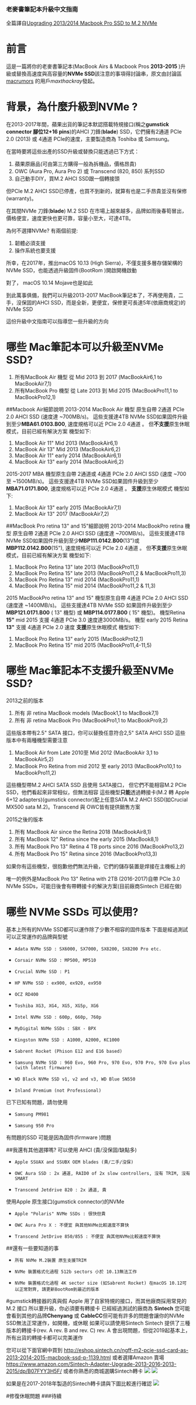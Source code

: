 ### 老麥書筆記本升級中文指南

全篇譯自[Upgrading 2013/2014 Macbook Pro SSD to M.2 NVMe](https://forums.macrumors.com/threads/upgrading-2013-2014-macbook-pro-ssd-to-m-2-nvme.2034976/ "Upgrading 2013/2014 Macbook Pro SSD to M.2 NVMe")

# 前言
這是一篇將你的老麥書筆記本(MacBook Airs & Macbook Pros **2013-2015** )升級或替換高速度與高容量的**NVMe SSD**該注意的事項得討論串，原文由討論區[macrumors](https://forums.macrumors.com "macrumors")
的用戶*maxthackray*發起。

# 背景，為什麼升級到NVMe ?
在2013-2017年間，蘋果出貨的筆記本默認撘載特規接口(稱之**gumstick connector 腳位12+16 pins**)的AHCI 刀鋒(**blade**) SSD，它們擁有2通道 PCIe 2.0 (2013) 或 4通道 PCIe的速度，主要製造商為 Toshiba 或 Samsung。

在當時要將這些出產的SSD升級或替換只能透過已下方式：

1. 蘋果原廠品(可由第三方購得一般為拆機品，價格昂貴)
2. OWC (Aura Pro, Aura Pro 2) 或 Transcend (820, 850) 系列SSD
3. 自己動手DIY，買M.2 AHCI SSD跟一個轉接頭

但PCIe M.2 AHCI SSD已停產，也買不到新的，就算有也是二手昂貴並沒有保修(warranty)。


在其間NVMe 刀鋒(**blade**) M.2 SSD 在市場上越來越多，品牌如雨後春筍冒出，價格便宜，速度更快也更可靠，容量小至大，可達4TB。

為何不選擇NVMe?
有兩個前提:

1. 韌體必須支援
2. 操作系統也要支援

所幸，在2017年，推出macOS 10.13 (High Sierra)，不僅支援多層存儲架構的NVMe SSD，也能透過升級固件(BootRom )開啟開機啟動

對了， macOS 10.14 Mojave也是如此


到此萬事俱備，我們可以升級2013-2017 MacBook筆記本了，不再使用貴，二手，沒保固的AHCI SSD，而是全新，更便宜，保修更可長達5年(依廠商規定)的NVMe SSD

這份升級中文指南可以指導您一些升級的方向

# 哪些 Mac筆記本可以升級至NVMe SSD?
1. 所有MacBook Air 機型 從 Mid 2013 到 2017 (MacBookAir6,1 to MacBookAir7,1)
2. 所有MacBook Pro 機型 從 Late 2013 到 Mid 2015 (MacBookPro11,1 to MacBookPro12,1)

##Macbook Air細節說明
2013-2014 MacBook Air 機型 原生自帶 2通道 PCIe 2.0 AHCI SSD (速度達 ~700MB/s)。
這些支援達4TB NVMe SSD如果固件升級到至少**MBA61.0103.B00**, 速度規格可以近 PCIe 2.0 4通道 。
但**不支援**原生休眠模式，目前已經有解決方案
機型如下:

1. MacBook Air 11" Mid 2013 (MacBookAir6,1)
2. MacBook Air 13" Mid 2013 (MacBookAir6,2)
3. MacBook Air 11" early 2014 (MacBookAir6,1)
4. MacBook Air 13" early 2014 (MacBookAir6,2)

2015-2017 MBA  機型原生自帶 2通道或 4通道 PCIe 2.0 AHCI SSD (速度 ~700 至 ~1500MB/s)。
這些支援達4TB NVMe SSD如果固件升級到至少**MBA71.0171.B00**, 速度規格可以近 PCIe 2.0 4通道 。
**支援**原生休眠模式
機型如下:

1. MacBook Air 13" early 2015 (MacBookAir7,1)
2. MacBook Air 13" 2017 (MacBookAir7,2)

##MacBook Pro retina 13" and 15"細節說明
2013-2014 MacBookPro retina  機型 原生自帶 2通道 PCIe 2.0 AHCI SSD (速度達 ~700MB/s)。
這些支援達4TB NVMe SSD如果固件升級到至少**MBP111.0142.B00**(13")或**MBP112.0142.B00**(15"), 速度規格可以近 PCIe 2.0 4通道 。
但**不支援**原生休眠模式，目前已經有解決方案
機型如下:

1. MacBook Pro Retina 13" late 2013 (MacBookPro11,1)
2. MacBook Pro Retina 15" late 2013 (MacBookPro11,2 & MacBookPro11,3)
3. MacBook Pro Retina 13" mid 2014 (MacBookPro11,1)
4. MacBook Pro Retina 15" mid 2014 (MacBookPro11,2 & 11,3)

2015 MacBookPro retina 13" and 15" 機型原生自帶  4通道 PCIe 2.0 AHCI SSD (速度達 ~1400MB/s)。
這些支援達4TB NVMe SSD 如果固件升級到至少 **MBP121.0171.B00** (  13" 機型) 或 **MBP114.0177.B00** (  15" 機型)。
機型Retina **15"** mid 2015 支援 4通道 PCIe 3.0 速度達3000MB/s。
機型 early 2015 Retina **13"**  支援 4通道 PCIe 2.0 速度
**支援**原生休眠模式
機型如下:
1. MacBook Pro Retina 13" early 2015 (MacBookPro12,1)
2. MacBook Pro Retina 15" mid 2015 (MacBookPro11,4-11,5)

# 哪些 Mac筆記本不支援升級至NVMe SSD?
2013之前的版本

1. 所有 非 retina MacBook models (MacBook1,1 to MacBook7,1)
2. 所有 非  retina MacBook Pro (MacBookPro1,1 to MacBookPro9,2)

這些版本帶有2.5" SATA 接口，你可以替換任意符合2,5" SATA AHCI SSD
這些版本中有兩種機型需要注意

1. MacBook Air from Late 2010至 Mid 2012 (MacBookAir 3,1 to MacBookAir5,2)
2. MacBook Pro Retina from mid 2012 至 early 2013 (MacBookPro10,1 to MacBookPro11,2)

這些機型帶M.2 AHCI SATA SSD 且使用 SATA接口， 但它們不能相容M.2 PCIe SSD，他們看起來非常相似，但無法相容
這些機型**只能**透過轉接卡(M.2 轉 Apple 6+12 adapters)(gumstick connector)配上任意SATA M.2 AHCI SSD(如Crucial MX500 sata M.2)。Transcend 與 OWC皆有提供銷售方案

 2015之後的版本

1. 所有 MacBook Air since the Retina 2018 (MacBookAir8,1)
2. 所有 MacBook 12" Retina since the early 2015 (MacBook8,1)
3. 所有 MacBook Pro 13" Retina 4 TB ports since 2016 (MacBookPro13,2)
4. 所有 MacBook Pro 15" Retina since 2016 (MacBookPro13,3)

如果你有這些機型，很抱歉他們無法升級，它們的儲存裝置是焊接在主機板上的

唯一的例外是MacBook Pro 13" Retina with 2TB (2016-2017)自帶 PCIe 3.0 NVMe SSDs，可能日後會有帶轉接卡的解決方案(目前廠商Sintech 已經在做)

# 哪些  NVMe SSDs 可以使用?
基本上所有的NVMe SSD都可以運作除了少數不相容的固件版本
下面是經過測試可以正常運作的品牌與型號

-     Adata NVMe SSD : SX6000, SX7000, SX8200, SX8200 Pro etc.
-     Corsair NVMe SSD : MP500, MP510
-     Crucial NVMe SSD : P1
-     HP NVMe SSD : ex900, ex920, ex950
-     OCZ RD400
-     Toshiba XG3, XG4, XG5, XG5p, XG6
-     Intel NVMe SSD : 600p, 660p, 760p
-     MyDigital NVMe SSDs : SBX - BPX
-     Kingston NVMe SSD : A1000, A2000, KC1000
-     Sabrent Rocket (Phison E12 and E16 based)
-     Samsung NVMe SSD : 960 Evo, 960 Pro, 970 Evo, 970 Pro, 970 Evo plus (with latest firmware)
-     WD Black NVMe SSD v1, v2 and v3, WD Blue SN550
-     Inland Premium (not Professional)


已下已知有問題，請勿使用

-     Samsung PM981
-     Samsung 950 Pro

有問題的SSD 可能是因為固件(firmware )問題

##我還有其他選擇嗎?
可以使用 AHCI (貴/沒保固/缺點多)

-     Apple SSUAX and SSUBX OEM blades (貴/二手/沒保)
-     OWC Aura SSD : 2x 通道, RAID0 of 2x slow controllers, 沒有 TRIM, 沒有 SMART
-     Transcend Jetdrive 820 : 2x 通道, 貴

使用Apple 原生接口(gumstick connector)的NVMe 

-     Apple "Polaris" NVMe SSDs : 很快但貴
-     OWC Aura Pro X : 不便宜 與其他NVMe比較速度不算快
-     Transcend JetDrive 850/855 : 不便宜 與其他NVMe比較速度不算快

##還有一些要知道的事

-     所有 NVMe M.2裝置 原生支援TRIM
-     NVMe 裝置格式化過程 512b sectors 小於 10.13無法工作
-     NVMe 裝置格式化過程 4K sector size (如Sabrent Rocket) 在macOS 10.12可以正常對齊, 請更新BootRom到最近的版本

#gumstick轉接器的真與假
Apple 用了自家特規的接口，而其他廠商採用常見的M.2 接口
所以要升級，你必須要有轉接卡
已經經過測試的廠商為 **Sintech**
您可能會看到其他的品牌**Chenyang** 或 **CableCC**但可能有許多的問題會讓你的NVMe SSD無法正常運作，如開機，或休眠
如果可以請使用Sintech
Sintech 提供了三種版本的轉接卡(rev. A rev. B and rev. C)
rev. A 會出現問題，但從2019起基本上，所有出貨的轉接卡都可以完美運作

您可以從下面官網中買到
http://eshop.sintech.cn/ngff-m2-pcie-ssd-card-as-2013-2014-2015-macbook-ssd-p-1139.html
或者選擇Amazon 賣場
https://www.amazon.com/Sintech-Adapter-Upgrade-2013-2016-2013-2015/dp/B07FYY3H5F/
或者你熟悉的商城選購Sintech轉卡
![](resources/sintech-1.jpg)
![](resources/sintech-2.jpg)

如果是在2017-2018年製造的Sintech轉卡請與下圖比較進行確認
![](resources/sintech20172018.jpg)

#修復休眠問題
###待續